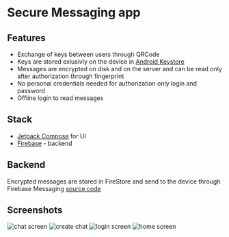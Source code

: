 # Secure Messaging app

## Features
* Exchange of keys between users through QRCode
* Keys are stored exlusivly on the device in [Android Keystore](https://developer.android.com/privacy-and-security/keystore)
* Messages are encrypted on disk and on the server and can be read only after authorization through fingerprint
* No personal credentials needed for authorization only login and password
* Offline login to read messages 

## Stack
* [Jetpack Compose](https://www.jetpackcompose.net/) for UI
* [Firebase](https://firebase.google.com) - backend

## Backend 
Encrypted messages are stored in FireStore and send to the device through Firebase Messaging [source code](https://github.com/Koshelenkoa/secureMessagingFunctions)

## Screenshots
![chat screen](/screenshots/chat_screen.png?raw=true)
![create chat](/screenshots/create_chat_scren.png?raw=true)
![login screen](/screenshots/login_screen.png?raw=true)
![home screen](/screenshots/home_screen.png?raw=true)